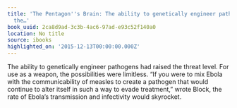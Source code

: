 ```yaml
---
title: 'The Pentagon''s Brain: The ability to genetically engineer pathogens had raised
  the…'
book_uuid: 2ca8d9ad-3c3b-4ac6-97ad-e93c52f140a0
location: No title
source: ibooks
highlighted_on: '2015-12-13T00:00:00.000Z'
---
```


The ability to genetically engineer pathogens had raised the threat level. For use as a weapon, the possibilities were limitless. “If you were to mix Ebola with the communicability of measles to create a pathogen that would continue to alter itself in such a way to evade treatment,” wrote Block, the rate of Ebola’s transmission and infectivity would skyrocket.